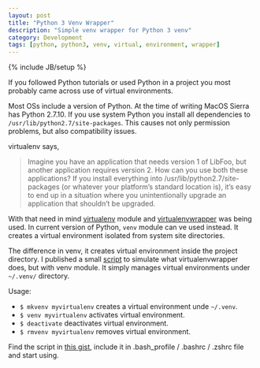 ```yaml
---
layout: post
title: "Python 3 Venv Wrapper"
description: "Simple venv wrapper for Python 3 venv"
category: Development
tags: [python, python3, venv, virtual, environment, wrapper]
---
```

{% include JB/setup %}

If you followed Python tutorials or used Python in a project you most probably came across use of virtual environments.

Most OSs include a version of Python. At the time of writing MacOS Sierra has Python 2.7.10. If you use system Python you install all dependencies to `/usr/lib/python2.7/site-packages`. This causes not only permission problems, but also compatibility issues.

virtualenv says,
>Imagine you have an application that needs version 1 of LibFoo, but another application requires version 2. How can you use both these applications? If you install everything into /usr/lib/python2.7/site-packages (or whatever your platform’s standard location is), it’s easy to end up in a situation where you unintentionally upgrade an application that shouldn’t be upgraded.

With that need in mind [virtualenv](https://virtualenv.pypa.io/en/stable/) module and [virtualenvwrapper](https://virtualenvwrapper.readthedocs.io/en/latest/) was being used. In current version of Python, `venv` module can ve used instead. It creates a virtual environment isolated from system site directories.

The difference in venv, it creates virtual environment inside the project directory. I published a small [script](https://gist.github.com/dbtek/fb2ddccb18f0cf63a654ea2cc94c8f19) to simulate what virtualenvwrapper does, but with venv module. It simply manages virtual environments under `~/.venv/` directory.

Usage:  
- `$ mkvenv myvirtualenv` creates a virtual environment unde `~/.venv`.
- `$ venv myvirtualenv` activates virtual environment.
- `$ deactivate` deactivates virtual environment.
- `$ rmvenv myvirtualenv` removes virtual environment.

Find the script in [this gist](https://gist.github.com/dbtek/fb2ddccb18f0cf63a654ea2cc94c8f19), include it in .bash_profile / .bashrc / .zshrc file and start using.
